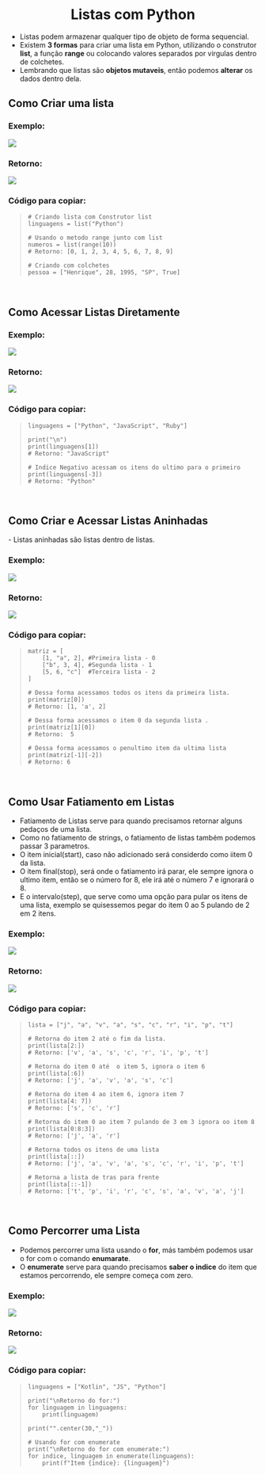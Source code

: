 <h1 align="center">Listas com Python</h1>

  - Listas podem armazenar qualquer tipo de objeto de forma sequencial.
  - Existem **3 formas** para criar uma lista em Python, utilizando o construtor **list**, a função **range** ou colocando valores separados por virgulas dentro de colchetes.
  - Lembrando que listas são **objetos mutaveis**, então podemos **alterar** os dados dentro dela.

<!-- Criando listas -->
<h2>Como Criar uma lista</h2>
  
  <h3>Exemplo:</h3>
  <img src="1-criando-acessando-listas/img/1-criando-listas.png">

  <h3>Retorno:</h3>
  <img src="1-criando-acessando-listas/img/1.1-criando-listas.png">

  <h3>Código para copiar:</h3>
  <blockquote>

    # Criando lista com Construtor list
    linguagens = list("Python")

    # Usando o metodo range junto com list
    numeros = list(range(10))
    # Retorno: [0, 1, 2, 3, 4, 5, 6, 7, 8, 9]

    # Criando com colchetes
    pessoa = ["Henrique", 28, 1995, "SP", True]
  
  </blockquote>
  <br>

<!-- Acessando listas diretamente -->
<h2>Como Acessar Listas Diretamente</h2>

  <h3>Exemplo:</h3>
  <img src="1-criando-acessando-listas/img/2-acessando-listas.png">

  <h3>Retorno:</h3>
  <img src="1-criando-acessando-listas/img/2.2-acessando-listas.png">

  <h3>Código para copiar:</h3>
  <blockquote>
  
    linguagens = ["Python", "JavaScript", "Ruby"]

    print("\n")
    print(linguagens[1])
    # Retorno: "JavaScript"

    # Indice Negativo acessam os itens do ultimo para o primeiro 
    print(linguagens[-3])
    # Retorno: "Python"
  
  </blockquote>
  <br>

<!-- Listas aninhadas -->
<h2>Como Criar e Acessar Listas Aninhadas</h2>
  - Listas aninhadas são listas dentro de listas.

  <h3>Exemplo:</h3>
  <img src="1-criando-acessando-listas/img/3-lista-aninhada.png">

  <h3>Retorno:</h3>
  <img src="1-criando-acessando-listas/img/3.3-lista-aninhada.png">

  <h3>Código para copiar:</h3>
  <blockquote>
  
    matriz = [
        [1, "a", 2], #Primeira lista - 0
        ["b", 3, 4], #Segunda lista - 1
        [5, 6, "c"]  #Terceira lista - 2
    ]

    # Dessa forma acessamos todos os itens da primeira lista.
    print(matriz[0])
    # Retorno: [1, 'a', 2]

    # Dessa forma acessamos o item 0 da segunda lista .
    print(matriz[1][0])
    # Retorno:  5

    # Dessa forma acessamos o penultimo item da ultima lista
    print(matriz[-1][-2])
    # Retorno: 6

  </blockquote>
  <br>

<!-- Fatiamento de Listas -->
<h2>Como Usar Fatiamento em Listas</h2>

  - Fatiamento de Listas serve para quando precisamos retornar alguns pedaços de uma lista.
  - Como no fatiamento de strings, o fatiamento de listas também podemos passar 3 parametros.
  - O item inicial(start), caso não adicionado será considerdo como iitem 0 da lista.
  - O item final(stop), será onde o fatiamento irá parar, ele sempre ignora o ultimo item, então se o número for 8, ele irá até o número 7 e ignorará o 8.
  - E o intervalo(step), que serve como uma opção para pular os itens de uma lista, exemplo se quisessemos pegar do item 0 ao 5 pulando de 2 em 2 itens.

  <h3>Exemplo:</h3>
  <img src="1-criando-acessando-listas/img/4-fatiamento-listas.png">

  <h3>Retorno:</h3>
  <img src="1-criando-acessando-listas/img/4.4-fatiamento-listas.png">

  <h3>Código para copiar:</h3>
  <blockquote>
  
    lista = ["j", "a", "v", "a", "s", "c", "r", "i", "p", "t"]

    # Retorna do item 2 até o fim da lista.
    print(lista[2:])
    # Retorno: ['v', 'a', 's', 'c', 'r', 'i', 'p', 't']

    # Retorna do item 0 até  o item 5, ignora o item 6
    print(lista[:6])
    # Retorno: ['j', 'a', 'v', 'a', 's', 'c']

    # Retorna do item 4 ao item 6, ignora item 7
    print(lista[4: 7])
    # Retorno: ['s', 'c', 'r']

    # Retorna do item 0 ao item 7 pulando de 3 em 3 ignora oo item 8
    print(lista[0:8:3])
    # Retorno: ['j', 'a', 'r']

    # Retorna todos os itens de uma lista
    print(lista[::])
    # Retorno: ['j', 'a', 'v', 'a', 's', 'c', 'r', 'i', 'p', 't']

    # Retorna a lista de tras para frente
    print(lista[::-1])
    # Retorno: ['t', 'p', 'i', 'r', 'c', 's', 'a', 'v', 'a', 'j']

  </blockquote>
  <br>

<!-- Iterar/Percorrer listas -->
<h2>Como Percorrer uma Lista</h2>

  - Podemos percorrer uma lista usando o **for**, más também podemos usar o for com o comando **enumarate**.
  - O **enumerate** serve para quando precisamos **saber o indice** do item que estamos percorrendo, ele sempre começa com zero.

  <h3>Exemplo:</h3>
  <img src="1-criando-acessando-listas/img/5-percorrer-listas.png">

  <h3>Retorno:</h3>
  <img src="1-criando-acessando-listas/img/5.5-percorrer-listas.png">

  <h3>Código para copiar:</h3>
  <blockquote>
  
    linguagens = ["Kotlin", "JS", "Python"]

    print("\nRetorno do for:")
    for linguagem in linguagens:
        print(linguagem)

    print("".center(30,"_"))

    # Usando for com enumerate
    print("\nRetorno do for com enumerate:")
    for indice, linguagem in enumerate(linguagens):
        print(f"Item {indice}: {linguagem}")
  
  </blockquote>
  <br>

<!-- Comprensão de listas -->
